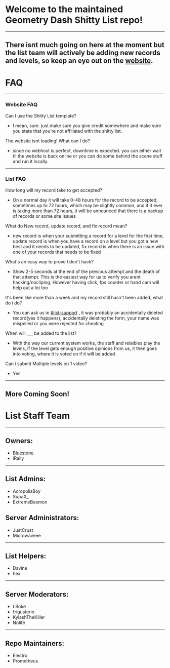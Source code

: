 # Welcome to the maintained Geometry Dash Shitty List repo!
---
There isnt much going on here at the moment but the list team will actively be adding new records and levels, so keep an eye out on the [website](https://gdshittylist.asemnada991.repl.co/).
---
# FAQ
---
### Website FAQ
Can I use the Shitty List template?
- I mean, sure. just make sure you give credit somewhere and make sure you state that you're not affiliated with the shitty list.

The website isnt loading! What can I do?
- since no webhost is perfect, downtime is expected. you can either wait til the website is back online or you can do some behind the scene stuff and run it locally.
---
### List FAQ
How long will my record take to get accepted? 
- On a normal day it will take 0-48 hours for the record to be accepted, sometimes up to 72 hours, which may be slightly common, and if it ever is taking more than 72 hours, it will be announced that there is a backup of records or some site issues

What do New record, update record, and fix record mean? 
- new record is when your submitting a record for a level for the first time, update record is when you have a record on a level but you got a new best and it needs to be updated, fix record is when there is an issue with one of your records that needs to be fixed

What's an easy way to prove I don't hack?
- Show 2-5 seconds at the end of the previous attempt and the death of that attempt. This is the easiest way for us to verify you arent hacking/nocliping. However having click, fps counter or hand cam will help out a lot too

It's been like more than a week and my record still hasn't been added, what do i do?
- You can ask us in [#list-support](https://discord.gg/jRAYbe6w6z) , it was probably an accidentally deleted record(yes it happens), accidentally deleting the form, your name was mispelled or you were rejected for cheating

When will ___ be added to the list? 
- With the way our current system works, the staff and relaibles play the levels, if the level gets enough positive opinions from us, it then goes into voting, where it is voted on if it will be added

Can i submit Multiple levels on 1 video?
- Yes
---
More Coming Soon!
---
# List Staff Team
---
## Owners:
- Bluestone
- iRaily
---
## List Admins:
- AcropolisBoy
- SupaX_
- ExtremeBeemon
## Server Administrators:
- JustCrust
- Microwaveee
---
## List Helpers:
- Davine
- hex
---
## Server Moderators:
- LBoke
- frigusterio
- KylashTheKiller
- Nolife
---
## Repo Maintainers:
- Electro
- Prometheus